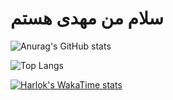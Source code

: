 # سلام من مهدی هستم
![Anurag's GitHub stats](https://github-readme-stats.vercel.app/api?username=mehdi-darvish-zadeh&show_icons=true&theme=dark)



![Top Langs](https://github-readme-stats.vercel.app/api/top-langs/?username=mehdi-darvish-zadeh&size_weight=0.5&count_weight=0.5)







[![Harlok's WakaTime stats](https://github-readme-stats.vercel.app/api/wakatime?username=mehdi-darvish-zadeh)](https://github.com/anuraghazra/github-readme-stats)
